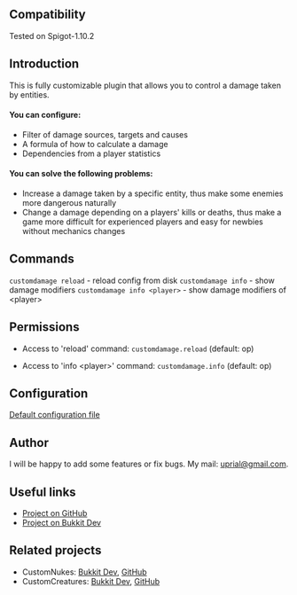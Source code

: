 ## Compatibility

Tested on Spigot-1.10.2

## Introduction

This is fully customizable plugin that allows you to control a damage taken by entities.

#### You can configure:
* Filter of damage sources, targets and causes
* A formula of how to calculate a damage
* Dependencies from a player statistics

#### You can solve the following problems:
* Increase a damage taken by a specific entity, thus make some enemies more
dangerous naturally
* Change a damage depending on a players' kills or deaths, thus make a game more
difficult for experienced players and easy for newbies without mechanics changes
 
## Commands

`customdamage reload`        - reload config from disk
`customdamage info`          - show damage modifiers
`customdamage info <player>` - show damage modifiers of \<player\>

## Permissions

* Access to 'reload' command:
`customdamage.reload` (default: op)

* Access to 'info \<player\>' command:
`customdamage.info` (default: op)

## Configuration
[Default configuration file](src/main/resources/config.yml)

## Author
I will be happy to add some features or fix bugs. My mail: uprial@gmail.com.

## Useful links
* [Project on GitHub](https://github.com/uprial/customdamage/)
* [Project on Bukkit Dev](http://dev.bukkit.org/bukkit-plugins/customdamage/)

## Related projects
* CustomNukes: [Bukkit Dev](http://dev.bukkit.org/bukkit-plugins/customnukes/), [GitHub](https://github.com/uprial/customnukes)
* CustomCreatures: [Bukkit Dev](http://dev.bukkit.org/bukkit-plugins/customcreatures/), [GitHub](https://github.com/uprial/customcreatures)